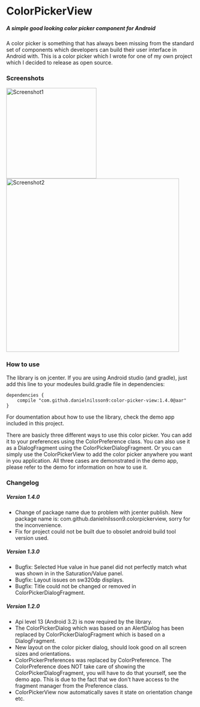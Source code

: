 # ColorPickerView
##### A simple good looking color picker component for Android

A color picker is something that has always been missing from the standard set of components which developers can build their user interface in Android with. This is a color picker which I wrote for one of my own project which I decided to release as open source.

### Screenshots
<img src="https://cloud.githubusercontent.com/assets/5458667/7705688/079f4872-fe46-11e4-9c0c-a0083bac8d10.png" alt="Screenshot1" width="240">
<img src="https://cloud.githubusercontent.com/assets/5458667/7705689/07a0673e-fe46-11e4-94c8-49a980e7d1b5.png" alt="Screenshot2" width="460">

### How to use
The library is on jcenter. If you are using Android studio (and gradle), just add this line to your modeules
build.gradle file in dependencies:

````
dependencies {
    compile "com.github.danielnilsson9:color-picker-view:1.4.0@aar"
}
````

For doumentation about how to use the library, check the demo app included in this project.

There are basicly three different ways to use this color picker. You can add it to your preferences using the ColorPreference class. You can also use it as a DialogFragment using the ColorPickerDialogFragment. Or you can simply use the ColorPickerView to add the color picker anywhere you want in you application. All three cases are demonstrated in the demo app, please refer to the demo for information on how to use it.

### Changelog

##### Version 1.4.0
- Change of package name due to problem with jcenter publish. New package name is: com.github.danielnilsson9.colorpickerview, sorry for the inconvenience.
- Fix for project could not be built due to obsolet android build tool version used.

##### Version 1.3.0
- Bugfix: Selected Hue value in hue panel did not perfectly match what was shown in in the Saturation/Value panel.
- Bugfix: Layout issues on sw320dp displays.
- Bugfix: Title could not be changed or removed in ColorPickerDialogFragment.

##### Version 1.2.0
- Api level 13 (Android 3.2) is now required by the library.
- The ColorPickerDialog which was based on an AlertDialog has been replaced by ColorPickerDialogFragment which is based on a DialogFragment.
- New layout on the color picker dialog, should look good on all screen sizes and orientations.
- ColorPickerPreferences was replaced by ColorPreference. The ColorPreference does NOT take care of showing the ColorPickerDialogFragment, you will have to do that yourself, see the demo app. This is due to the fact that we don't have access to the fragment manager from the Preference class.
- ColorPickerView now automatically saves it state on orientation change etc.
